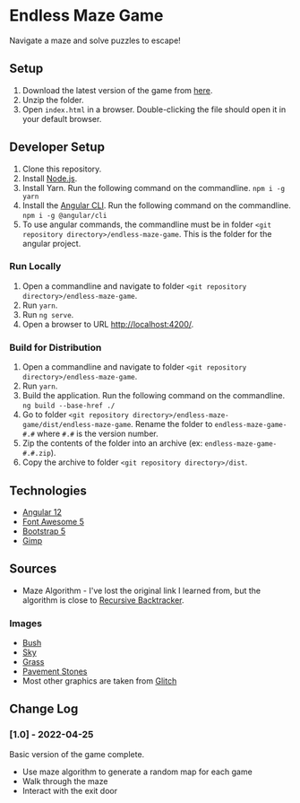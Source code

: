 # Endless Maze Game
Navigate a maze and solve puzzles to escape! 

## Setup

1. Download the latest version of the game from [here](https://github.com/m1robyndunstan/EndlessMazeGame/tree/main/dist).
1. Unzip the folder.
1. Open `index.html` in a browser. Double-clicking the file should open it in your default browser.

## Developer Setup

1. Clone this repository.
1. Install [Node.js](https://nodejs.org/en/).
1. Install Yarn. Run the following command on the commandline. `npm i -g yarn`
1. Install the [Angular CLI](https://angular.io/). Run the following command on the commandline. `npm i -g @angular/cli`
1. To use angular commands, the commandline must be in folder `<git repository directory>/endless-maze-game`. This is the folder for the angular project.

### Run Locally

1. Open a commandline and navigate to folder `<git repository directory>/endless-maze-game`.
1. Run `yarn`.
1. Run `ng serve`.
1. Open a browser to URL [http://localhost:4200/](http://localhost:4200/).

### Build for Distribution

1. Open a commandline and navigate to folder `<git repository directory>/endless-maze-game`.
1. Run `yarn`.
1. Build the application. Run the following command on the commandline. `ng build --base-href ./`
1. Go to folder `<git repository directory>/endless-maze-game/dist/endless-maze-game`. Rename the folder to `endless-maze-game-#.#` where `#.#` is the version number.
1. Zip the contents of the folder into an archive (ex: `endless-maze-game-#.#.zip`).
1. Copy the archive to folder `<git repository directory>/dist`.

## Technologies

- [Angular 12](https://angular.io/)
- [Font Awesome 5](https://fontawesome.com/)
- [Bootstrap 5](https://getbootstrap.com/)
- [Gimp](https://www.gimp.org/)

## Sources

- Maze Algorithm - I've lost the original link I learned from, but the algorithm is close to [Recursive Backtracker](https://en.wikipedia.org/wiki/Maze_generation_algorithm#Iterative_implementation).

### Images

- [Bush](https://unsplash.com/photos/zMWfRUiFqq0)
- [Sky](https://unsplash.com/photos/rOAFxjnfRgg)
- [Grass](https://unsplash.com/photos/Y90MI--vSuI)
- [Pavement Stones](https://pixabay.com/photos/stone-pavement-road-gray-stone-3582751/)
- Most other graphics are taken from [Glitch](https://www.glitchthegame.com/)

## Change Log

### [1.0] - 2022-04-25

Basic version of the game complete.
- Use maze algorithm to generate a random map for each game
- Walk through the maze
- Interact with the exit door
